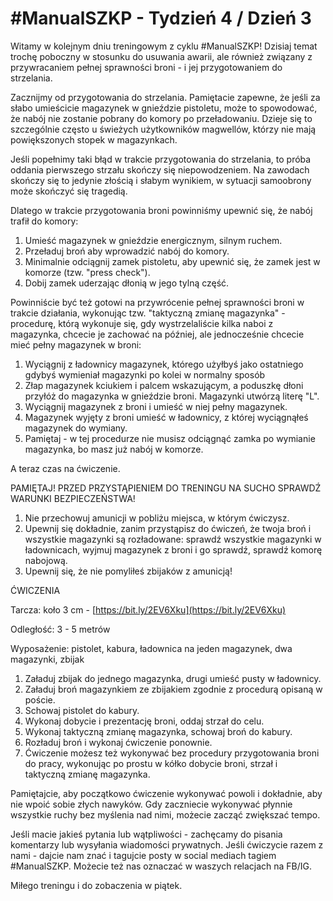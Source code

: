 # #ManualSZKP - Tydzień 4 / Dzień 3

Witamy w kolejnym dniu treningowym z cyklu #ManualSZKP! Dzisiaj temat trochę poboczny w stosunku do usuwania awarii, ale również związany z przywracaniem pełnej sprawności broni - i jej przygotowaniem do strzelania.

Zacznijmy od przygotowania do strzelania. Pamiętacie zapewne, że jeśli za słabo umieścicie magazynek w gnieździe pistoletu, może to spowodować, że nabój nie zostanie pobrany do komory po przeładowaniu. Dzieje się to szczególnie często u świeżych użytkowników magwellów, którzy nie mają powiększonych stopek w magazynkach.

Jeśli popełnimy taki błąd w trakcie przygotowania do strzelania, to próba oddania pierwszego strzału skończy się niepowodzeniem. Na zawodach skończy się to jedynie złością i słabym wynikiem, w sytuacji samoobrony może skończyć się tragedią.

Dlatego w trakcie przygotowania broni powinniśmy upewnić się, że nabój trafił do komory:

1. Umieść magazynek w gnieździe energicznym, silnym ruchem.
2. Przeładuj broń aby wprowadzić nabój do komory.
3. Minimalnie odciągnij zamek pistoletu, aby upewnić się, że zamek jest w komorze (tzw. "press check").
4. Dobij zamek uderzając dłonią w jego tylną część.

Powinniście być też gotowi na przywrócenie pełnej sprawności broni w trakcie działania, wykonując tzw. "taktyczną zmianę magazynka" - procedurę, którą wykonuje się, gdy wystrzelaliście kilka naboi z magazynka, chcecie je zachować na później, ale jednocześnie chcecie mieć pełny magazynek w broni:

1. Wyciągnij z ładownicy magazynek, którego użyłbyś jako ostatniego gdybyś wymieniał magazynki po kolei w normalny sposób
2. Złap magazynek kciukiem i palcem wskazującym, a poduszkę dłoni przyłóż do magazynka w gnieździe broni. Magazynki utwórzą literę "L".
3. Wyciągnij magazynek z broni i umieść w niej pełny magazynek.
4. Magazynek wyjęty z broni umieść w ładownicy, z której wyciągnąłeś magazynek do wymiany.
5. Pamiętaj - w tej procedurze nie musisz odciągnąć zamka po wymianie magazynka, bo masz już nabój w komorze.

A teraz czas na ćwiczenie.

PAMIĘTAJ! PRZED PRZYSTĄPIENIEM DO TRENINGU NA SUCHO SPRAWDŹ WARUNKI BEZPIECZEŃSTWA!

1. Nie przechowuj amunicji w pobliżu miejsca, w którym ćwiczysz.
2. Upewnij się dokładnie, zanim przystąpisz do ćwiczeń, że twoja broń i wszystkie magazynki są rozładowane: sprawdź wszystkie magazynki w ładownicach, wyjmuj magazynek z broni i go sprawdź, sprawdź komorę nabojową.
3. Upewnij się, że nie pomyliłeś zbijaków z amunicją!

ĆWICZENIA

Tarcza: koło 3 cm - [https://bit.ly/2EV6Xku](https://bit.ly/2EV6Xku)

Odległość: 3 - 5 metrów

Wyposażenie: pistolet, kabura, ładownica na jeden magazynek, dwa magazynki, zbijak

1. Załaduj zbijak do jednego magazynka, drugi umieść pusty w ładownicy.
2. Załaduj broń magazynkiem ze zbijakiem zgodnie z procedurą opisaną w poście.
3. Schowaj pistolet do kabury.
4. Wykonaj dobycie i prezentację broni, oddaj strzał do celu.
5. Wykonaj taktyczną zmianę magazynka, schowaj broń do kabury.
6. Rozładuj broń i wykonaj ćwiczenie ponownie.
7. Ćwiczenie możesz też wykonywać bez procedury przygotowania broni do pracy, wykonując po prostu w kółko dobycie broni, strzał i taktyczną zmianę magazynka.

Pamiętajcie, aby początkowo ćwiczenie wykonywać powoli i dokładnie, aby nie wpoić sobie złych nawyków. Gdy zaczniecie wykonywać płynnie wszystkie ruchy bez myślenia nad nimi, możecie zacząć zwiększać tempo.

Jeśli macie jakieś pytania lub wątpliwości - zachęcamy do pisania komentarzy lub wysyłania wiadomości prywatnych. Jeśli ćwiczycie razem z nami - dajcie nam znać i tagujcie posty w social mediach tagiem #ManualSZKP. Możecie też nas oznaczać w waszych relacjach na FB/IG.

Miłego treningu i do zobaczenia w piątek.